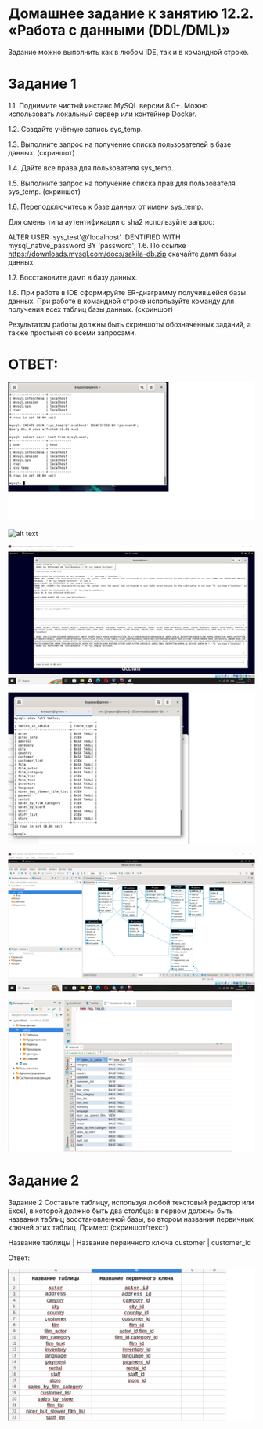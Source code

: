 # Домашнее задание к занятию 12.2. «Работа с данными (DDL/DML)»


Задание можно выполнить как в любом IDE, так и в командной строке.

# Задание 1
1.1. Поднимите чистый инстанс MySQL версии 8.0+. Можно использовать локальный сервер или контейнер Docker.

1.2. Создайте учётную запись sys_temp.

1.3. Выполните запрос на получение списка пользователей в базе данных. (скриншот)

1.4. Дайте все права для пользователя sys_temp.

1.5. Выполните запрос на получение списка прав для пользователя sys_temp. (скриншот)

1.6. Переподключитесь к базе данных от имени sys_temp.

Для смены типа аутентификации с sha2 используйте запрос:

ALTER USER 'sys_test'@'localhost' IDENTIFIED WITH mysql_native_password BY 'password';
1.6. По ссылке https://downloads.mysql.com/docs/sakila-db.zip скачайте дамп базы данных.

1.7. Восстановите дамп в базу данных.

1.8. При работе в IDE сформируйте ER-диаграмму получившейся базы данных. При работе в командной строке используйте команду для получения всех таблиц базы данных. (скриншот)

Результатом работы должны быть скриншоты обозначенных заданий, а также простыня со всеми запросами.


# ОТВЕТ:


![alt text](https://github.com/green307/Knyazev-12.02/blob/b3e96151642d5b689d638db8f23861d0c0938aec/no_pol.jpg)

![alt text]([https://github.com/green307/Knyazev-12.02/blob/c73df45af3f8ea2967b736396a84e048ebaa682b/super-pols1.jpg)

![alt text](https://github.com/green307/Knyazev-12.02/blob/b3e96151642d5b689d638db8f23861d0c0938aec/super-pols.jpg)

![alt text](https://github.com/green307/Knyazev-12.02/blob/f72c62a098e1ba53be283668e0e683190044db10/damp_bazi_dannih.jpg)

![alt text](https://github.com/green307/Knyazev-12.02/blob/f72c62a098e1ba53be283668e0e683190044db10/diagrama.jpg)

![alt text](https://github.com/green307/Knyazev-12.02/blob/f72c62a098e1ba53be283668e0e683190044db10/damp1.jpg)


# Задание 2

Задание 2
Составьте таблицу, используя любой текстовый редактор или Excel, в которой должно быть два столбца: в первом должны быть названия таблиц восстановленной базы, во втором названия первичных ключей этих таблиц. Пример: (скриншот/текст)

Название таблицы | Название первичного ключа
customer         | customer_id

Ответ:

![alt text](https://github.com/green307/Knyazev-12.02/blob/f72c62a098e1ba53be283668e0e683190044db10/%D0%97%D0%B0%D0%B4%D0%B0%D0%BD%D0%B8%D0%B52.jpg)

